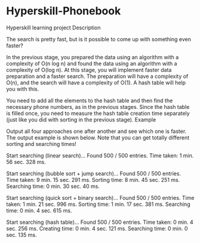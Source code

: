 # Hyperskill-Phonebook
Hyperskill learning project
Description

The search is pretty fast, but is it possible to come up with something even faster?

In the previous stage, you prepared the data using an algorithm with a complexity of O(n log n) and found the data using an algorithm with a complexity of O(log n). At this stage, you will implement faster data preparation and a faster search. The preparation will have a complexity of O(n), and the search will have a complexity of O(1). A hash table will help you with this.

You need to add all the elements to the hash table and then find the necessary phone numbers, as in the previous stages. Since the hash table is filled once, you need to measure the hash table creation time separately (just like you did with sorting in the previous stage).
Example

Output all four approaches one after another and see which one is faster. The output example is shown below. Note that you can get totally different sorting and searching times!

Start searching (linear search)...
Found 500 / 500 entries. Time taken: 1 min. 56 sec. 328 ms.

Start searching (bubble sort + jump search)...
Found 500 / 500 entries. Time taken: 9 min. 15 sec. 291 ms.
Sorting time: 8 min. 45 sec. 251 ms.
Searching time: 0 min. 30 sec. 40 ms.

Start searching (quick sort + binary search)...
Found 500 / 500 entries. Time taken: 1 min. 21 sec. 996 ms.
Sorting time: 1 min. 17 sec. 381 ms.
Searching time: 0 min. 4 sec. 615 ms.

Start searching (hash table)...
Found 500 / 500 entries. Time taken: 0 min. 4 sec. 256 ms.
Creating time: 0 min. 4 sec. 121 ms.
Searching time: 0 min. 0 sec. 135 ms.
